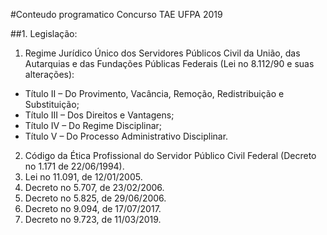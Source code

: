 #Conteudo programatico Concurso TAE UFPA 2019

##1. Legislação:
1. Regime Jurídico Único dos Servidores Públicos Civil da União, das Autarquias e das Fundações
Públicas Federais (Lei no 8.112/90 e suas alterações):
* Título II – Do Provimento, Vacância, Remoção, Redistribuição e Substituição;
* Título III – Dos Direitos e Vantagens;
* Título IV – Do Regime Disciplinar;
* Título V – Do Processo Administrativo Disciplinar.
2. Código da Ética Profissional do Servidor Público Civil Federal (Decreto no 1.171 de 22/06/1994).
3. Lei no 11.091, de 12/01/2005.
4. Decreto no 5.707, de 23/02/2006.
5. Decreto no 5.825, de 29/06/2006.
6. Decreto no 9.094, de 17/07/2017.
7. Decreto no 9.723, de 11/03/2019.